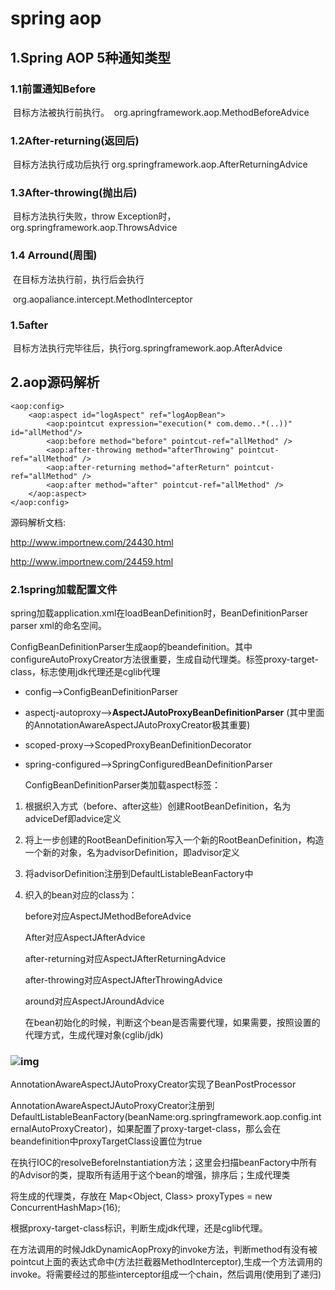 # spring aop

## 1.Spring AOP 5种通知类型

### 1.1前置通知Before

​        目标方法被执行前执行。  org.apringframework.aop.MethodBeforeAdvice

### 1.2After-returning(返回后)

​       目标方法执行成功后执行 org.springframework.aop.AfterReturningAdvice

### 1.3After-throwing(抛出后)

​       目标方法执行失败，throw Exception时， org.springframework.aop.ThrowsAdvice

### 1.4 Arround(周围)

​        在目标方法执行前，执行后会执行

​      org.aopaliance.intercept.MethodInterceptor

### 1.5after

​      目标方法执行完毕往后，执行org.springframework.aop.AfterAdvice

## 2.aop源码解析

<bean id="logAopBean" class="com.demo.common.aop.LogAop"></bean>

    <aop:config>
        <aop:aspect id="logAspect" ref="logAopBean">
            <aop:pointcut expression="execution(* com.demo..*(..))" id="allMethod"/>
            <aop:before method="before" pointcut-ref="allMethod" />
            <aop:after-throwing method="afterThrowing" pointcut-ref="allMethod" />
            <aop:after-returning method="afterReturn" pointcut-ref="allMethod" />
            <aop:after method="after" pointcut-ref="allMethod" />
        </aop:aspect>
    </aop:config>
源码解析文档:

http://www.importnew.com/24430.html

http://www.importnew.com/24459.html

### 2.1spring加载配置文件

 spring加载application.xml在loadBeanDefinition时，BeanDefinitionParser  parser  xml的命名空间。

ConfigBeanDefinitionParser生成aop的beandefinition。其中configureAutoProxyCreator方法很重要，生成自动代理类。标签proxy-target-class，标志使用jdk代理还是cglib代理

- config–>ConfigBeanDefinitionParser

- aspectj-autoproxy–>**AspectJAutoProxyBeanDefinitionParser**  (其中里面的AnnotationAwareAspectJAutoProxyCreator极其重要)

- scoped-proxy–>ScopedProxyBeanDefinitionDecorator

- spring-configured–>SpringConfiguredBeanDefinitionParser

  ConfigBeanDefinitionParser类加载aspect标签：

1. 根据织入方式（before、after这些）创建RootBeanDefinition，名为adviceDef即advice定义

2. 将上一步创建的RootBeanDefinition写入一个新的RootBeanDefinition，构造一个新的对象，名为advisorDefinition，即advisor定义

3. 将advisorDefinition注册到DefaultListableBeanFactory中

4. 织入的bean对应的class为：

   before对应AspectJMethodBeforeAdvice

   After对应AspectJAfterAdvice

   after-returning对应AspectJAfterReturningAdvice

   after-throwing对应AspectJAfterThrowingAdvice

   around对应AspectJAroundAdvice

   在bean初始化的时候，判断这个bean是否需要代理，如果需要，按照设置的代理方式，生成代理对象(cglib/jdk)

### ![img](https://upload-images.jianshu.io/upload_images/7853175-1c3b22e2c8c00754.png?imageMogr2/auto-orient/)

  

AnnotationAwareAspectJAutoProxyCreator实现了BeanPostProcessor

AnnotationAwareAspectJAutoProxyCreator注册到DefaultListableBeanFactory(beanName:org.springframework.aop.config.internalAutoProxyCreator)，如果配置了proxy-target-class，那么会在beandefinition中proxyTargetClass设置位为true

在执行IOC的resolveBeforeInstantiation方法；这里会扫描beanFactory中所有的Advisor的类，提取所有适用于这个bean的增强，排序后；生成代理类

将生成的代理类，存放在  Map<Object, Class<?>> proxyTypes = new ConcurrentHashMap<Object, Class<?>>(16);

根据proxy-target-class标识，判断生成jdk代理，还是cglib代理。

在方法调用的时候JdkDynamicAopProxy的invoke方法，判断method有没有被pointcut上面的表达式命中(方法拦截器MethodInterceptor),生成一个方法调用的invoke。将需要经过的那些interceptor组成一个chain，然后调用(使用到了递归)